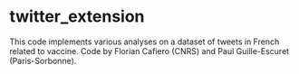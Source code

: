 # twitter_extension

This code implements various analyses on a dataset of tweets in French related to vaccine. Code by Florian Cafiero (CNRS) and Paul Guille-Escuret (Paris-Sorbonne).
